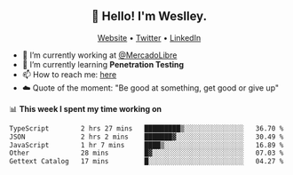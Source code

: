 <h2 align="center">👋 Hello! I'm Weslley.</h2>
<p align="center">
  <a href="http://weslleyneri.com.br">Website</a> •
  <a href="https://twitter.com/Weslley_Neri">Twitter</a> •
  <a href="https://www.linkedin.com/in/weslley-neri-3658908b">LinkedIn</a>
</p>


- 🔭 I’m currently working at [@MercadoLibre](https://github.com/mercadolibre)
- 🌱 I’m currently learning **Penetration Testing**
- 📫 How to reach me: [here](mailto:weslley39@gmail.com)
- ☁️ Quote of the moment: "Be good at something, get good or give up"

📊 **This week I spent my time working on**
<!--START_SECTION:waka-->

```txt
TypeScript        2 hrs 27 mins   █████████▒░░░░░░░░░░░░░░░   36.70 %
JSON              2 hrs 2 mins    ███████▓░░░░░░░░░░░░░░░░░   30.49 %
JavaScript        1 hr 7 mins     ████▒░░░░░░░░░░░░░░░░░░░░   16.89 %
Other             28 mins         █▓░░░░░░░░░░░░░░░░░░░░░░░   07.03 %
Gettext Catalog   17 mins         █░░░░░░░░░░░░░░░░░░░░░░░░   04.27 %
```

<!--END_SECTION:waka-->

<!-- Inspired by https://github.com/gruselhaus/gruselhaus -->